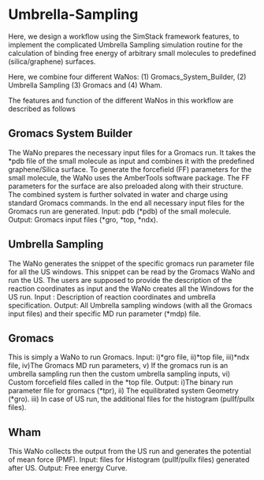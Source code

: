 # Umbrella-Sampling

Here, we design a workflow using  the SimStack framework features, to implement the complicated Umbrella Sampling simulation routine for the calculation of binding free energy of arbitrary small molecules to predefined (silica/graphene) surfaces. 

Here, we combine four different WaNos: (1) Gromacs_System_Builder, (2) Umbrella Sampling (3) Gromacs and (4) Wham.

The features and function of the different WaNos in this workflow are described as follows 

## Gromacs System Builder 
The WaNo prepares the necessary input files for a Gromacs run. It takes the *pdb file of the small molecule as input and combines it with the predefined graphene/Silica surface. To generate the forcefield (FF) parameters for the small molecule, the WaNo uses the AmberTools  software package. The FF parameters for the surface are also preloaded along with their structure. The combined system is further solvated in water and charge  using standard Gromacs commands. In the end all necessary input files for the Gromacs run are generated. Input:  pdb (*pdb) of the small molecule. Output: Gromacs input files (*gro, *top, *ndx). 

## Umbrella Sampling 
The WaNo generates the snippet of the specific gromacs run parameter file for all the US windows. This snippet can be read by the Gromacs WaNo and run the US. The users are supposed to provide the description of the reaction coordinates as input and the WaNo creates all the Windows for the US run. 
Input : Description of reaction coordinates and umbrella specification. Output: All Umbrella sampling windows (with all the Gromacs input files) and their specific MD run parameter (*mdp) file.

## Gromacs
 This is simply a WaNo to run Gromacs. 
Input: i)*gro file, ii)*top file, iii)*ndx file, iv)The Gromacs MD run parameters, v) If the gromacs run is an umbrella sampling run then the custom umbrella sampling inputs, vi) Custom forcefield files called in the *top file. Output: i)The binary run parameter file for gromacs (*tpr), ii) The equilibrated system Geometry (*gro). iii) In case of  US run, the additional files for the histogram (pullf/pullx files). 

## Wham
This WaNo collects the output  from the US run and generates the potential of mean force (PMF). 
Input: files for Histogram (pullf/pullx files) generated after US.
Output: Free energy Curve.
